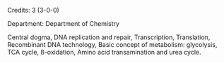 Credits: 3 (3-0-0)

Department: Department of Chemistry

Central dogma, DNA replication and repair, Transcription, Translation, Recombinant DNA technology, Basic concept of metabolism: glycolysis, TCA cycle, ß-oxidation, Amino acid transamination and urea cycle.